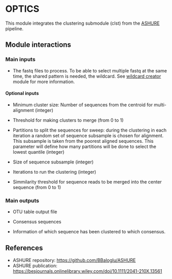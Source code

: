 # OPTICS

This module integrates the clustering submodule (clst) from the [ASHURE](https://github.com/adriantich/SLIM/blob/master/man/sections/ASHURE.md) pipeline.

## Module interactions

### Main inputs
* The fastq files to process. To be able to select multiple fastq at the same time, the shared pattern is needed, the wildcard. See [wildcard creator](https://github.com/adriantich/SLIM/blob/master/man/sections/wildcard_creator.md) module for more information.

#### Optional inputs
* Minimum cluster size: Number of sequences from the centroid for multi-alignment (integer)

* Threshold for making clusters to merge (from 0 to 1)

* Partitions to split the sequences for sweep: during the clustering in each iteration a random set of sequence subsample is chosen for alignment. This subsample is taken from the poorest aligned sequences. This parameter will define how many partitions will be done to select the lowest quantile (integer)

* Size of sequence subsample (integer)

* Iterations to run the clustering (integer)

* Simmilarity threshold for sequence reads to be merged into the center sequence (from 0 to 1)

### Main outputs

* OTU table output file

* Consensus sequences

* Information of which sequence has been clustered to which consensus.

## References

* ASHURE repository: https://github.com/BBaloglu/ASHURE
* ASHURE publication: https://besjournals.onlinelibrary.wiley.com/doi/10.1111/2041-210X.13561